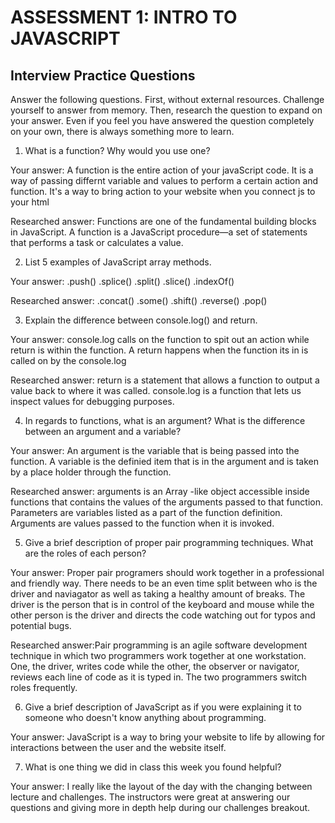 # ASSESSMENT 1: INTRO TO JAVASCRIPT
## Interview Practice Questions

Answer the following questions. First, without external resources. Challenge yourself to answer from memory. Then, research the question to expand on your answer. Even if you feel you have answered the question completely on your own, there is always something more to learn.   

1. What is a function? Why would you use one?

  Your answer: A function is the entire action of your javaScript code. It is a way of passing differnt variable and values to perform a certain action and function. It's a way to bring action to your website when you connect js to your html

  Researched answer: Functions are one of the fundamental building blocks in JavaScript. A function is a JavaScript procedure—a set of statements that performs a task or calculates a value. 




2. List 5 examples of JavaScript array methods.

  Your answer: .push() .splice() .split() .slice() .indexOf()

  Researched answer: .concat() .some() .shift() .reverse() .pop()



3. Explain the difference between console.log() and return.

  Your answer: console.log calls on the function to spit out an action while return is within the function. A return happens when the function its in is called on by the console.log

  Researched answer: return is a statement that allows a function to output a value back to where it was called. console.log is a function that lets us inspect values for debugging purposes.




4. In regards to functions, what is an argument? What is the difference between an argument and a variable?

  Your answer: An argument is the variable that is being passed into the function. A variable is the definied item that is in the argument and is taken by a place holder through the function.

  Researched answer: arguments is an Array -like object accessible inside functions that contains the values of the arguments passed to that function. Parameters are variables listed as a part of the function definition. Arguments are values passed to the function when it is invoked.






5. Give a brief description of proper pair programming techniques. What are the roles of each person?

  Your answer: Proper pair programers should work together in a professional and friendly way. There needs to be an even time split between who is the driver and naviagator as well as taking a healthy amount of breaks. The driver is the person that is in control of the keyboard and mouse while the other person is the driver and directs the code watching out for typos and potential bugs.

  Researched answer:Pair programming is an agile software development technique in which two programmers work together at one workstation. One, the driver, writes code while the other, the observer or navigator, reviews each line of code as it is typed in. The two programmers switch roles frequently.




6. Give a brief description of JavaScript as if you were explaining it to someone who doesn't know anything about programming.

  Your answer: JavaScript is a way to bring your website to life by allowing for interactions between the user and the website itself. 


7. What is one thing we did in class this week you found helpful?  

  Your answer: I really like the layout of the day with the changing between lecture and challenges. The instructors were great at answering our questions and giving more in depth help during our challenges breakout.
